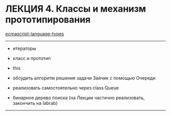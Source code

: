 # ЛЕКЦИЯ 4. Классы и механизм прототипирования

[ecmascript-language-types](https://tc39.es/ecma262/#sec-ecmascript-language-types)  

---  

- итераторы  
- класс и прототип  
- this  

- обсудить алгоритм решения задачи Зайчик с помощью Очереди  
- реализовать самостоятельно через class Queue  
- бинарное дерево поиска (на Лекции частично реализовать, закончить на labrab)  

---
